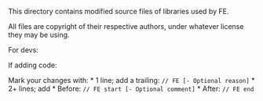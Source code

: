 This directory contains modified source files of libraries used by FE.

All files are copyright of their respective authors, under whatever license they may be using.

For devs:

If adding code:

Mark your changes with:
    * 1 line; add a trailing: `// FE [- Optional reason]`
    * 2+ lines; add
        * Before: `// FE start [- Optional comment]`
        * After: `// FE end`